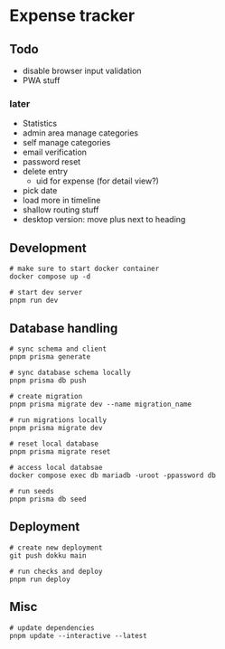# Expense tracker

## Todo

- disable browser input validation
- PWA stuff

### later

- Statistics
- admin area manage categories
- self manage categories
- email verification
- password reset
- delete entry
  - uid for expense (for detail view?)
- pick date
- load more in timeline
- shallow routing stuff
- desktop version: move plus next to heading

## Development

```
# make sure to start docker container
docker compose up -d

# start dev server
pnpm run dev
```

## Database handling

```
# sync schema and client
pnpm prisma generate

# sync database schema locally
pnpm prisma db push

# create migration
pnpm prisma migrate dev --name migration_name

# run migrations locally
pnpm prisma migrate dev

# reset local database
pnpm prisma migrate reset

# access local databsae
docker compose exec db mariadb -uroot -ppassword db

# run seeds
pnpm prisma db seed
```

## Deployment

```
# create new deployment
git push dokku main

# run checks and deploy
pnpm run deploy
```

## Misc

```
# update dependencies
pnpm update --interactive --latest
```
